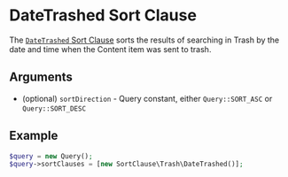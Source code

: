 # DateTrashed Sort Clause

The [`DateTrashed` Sort Clause](https://github.com/ibexa/core/tree/main/src/contracts/Repository/Values/Content/Query/SortClause/Trash/DateTrashed.php)
sorts the results of searching in Trash by the date and time when the Content item was sent to trash.

## Arguments

- (optional) `sortDirection` - Query constant, either `Query::SORT_ASC` or `Query::SORT_DESC`

## Example

``` php
$query = new Query();
$query->sortClauses = [new SortClause\Trash\DateTrashed()];
```
